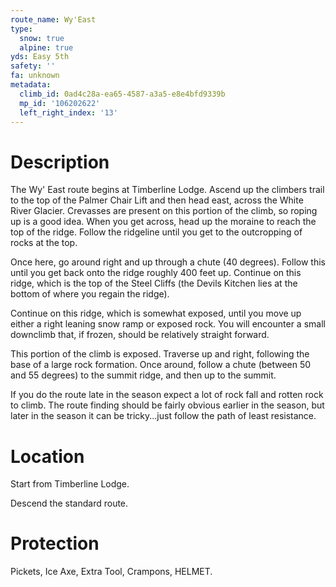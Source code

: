 ```yaml
---
route_name: Wy'East
type:
  snow: true
  alpine: true
yds: Easy 5th
safety: ''
fa: unknown
metadata:
  climb_id: 0ad4c28a-ea65-4587-a3a5-e8e4bfd9339b
  mp_id: '106202622'
  left_right_index: '13'
---
```

# Description
The Wy' East route begins at Timberline Lodge.  Ascend up the climbers trail to the top of the Palmer Chair Lift and then head east, across the White River Glacier.  Crevasses are present on this portion of the climb, so roping up is a good idea. When you get across, head up the moraine to reach the top of the ridge.  Follow the ridgeline until you get to the outcropping of rocks at the top.

Once here, go around right and up through a chute (40 degrees).  Follow this until you get back onto the ridge roughly 400 feet up.  Continue on this ridge, which is the top of the Steel Cliffs (the Devils Kitchen lies at the bottom of where you regain the ridge).

Continue on this ridge, which is somewhat exposed, until you move up either a right leaning snow ramp or exposed rock. You will encounter a small downclimb that, if frozen, should be relatively straight forward.

This portion of the climb is exposed.  Traverse up and right, following the base of a large rock formation.  Once around, follow a chute (between 50 and 55 degrees) to the summit ridge, and then up to the summit.

If you do the route late in the season expect a lot of rock fall and rotten rock to climb.  The route finding should be fairly obvious earlier in the season, but later in the season it can be tricky...just follow the path of least resistance.

# Location
Start from Timberline Lodge.

Descend the standard route.

# Protection
Pickets, Ice Axe, Extra Tool, Crampons, HELMET.
